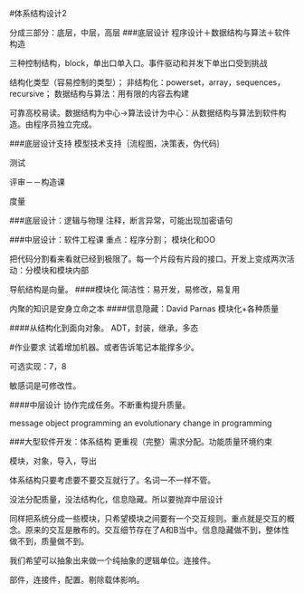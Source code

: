 #体系结构设计2

分成三部分：底层，中层，高层
###底层设计
程序设计＋数据结构与算法＋软件构造

三种控制结构，block，单出口单入口。事件驱动和并发下单出口受到挑战

结构化类型（容易控制的类型）；
非结构化：powerset，array，sequences，recursive；
数据结构与算法：用有限的内容去构建

可靠高校易读。数据结构为中心->算法设计为中心：从数据结构与算法到软件构造。由程序员独立完成。

###底层设计支持
模型技术支持｛流程图，决策表，伪代码｝

测试

评审－－构造课

度量

###底层设计：逻辑与物理
注释，断言异常，可能出现加密语句

###中层设计：软件工程课
重点：程序分割；
模块化和OO

把代码分割看来看就已经到极限了。每一个片段有片段的接口。开发上变成两次活动：分模块和模块内部

导航结构是向量。
####模块化
简洁性：易开发，易修改，易复用

内聚的知识是安身立命之本
####信息隐藏：David Parnas
模块化+各种质量

####从结构化到面向对象。
ADT，封装，继承，多态


#作业要求
试着增加机器。或者告诉笔记本能撑多少。

可选实现：7，8

敏感词是可修改性。

####中层设计
协作完成任务。不断重构提升质量。

message object programming an evolutionary change in programming

###大型软件开发：体系结构
更重视（完整）需求分配。功能质量环境约束

模块，对象，导入，导出

体系结构只要考虑要不要交互就行了。名词一不一样不管。

没法分配质量，没法结构化，信息隐藏。所以要抛弃中层设计

同样把系统分成一些模块，只希望模块之间要有一个交互规则。重点就是交互的概念。原来的交互是散布的。交互细节存在了A和B当中。信息隐藏做不到，整体性做不到，质量做不到。

我们希望可以抽象出来做一个纯抽象的逻辑单位。连接件。

部件，连接件，配置。剔除载体影响。